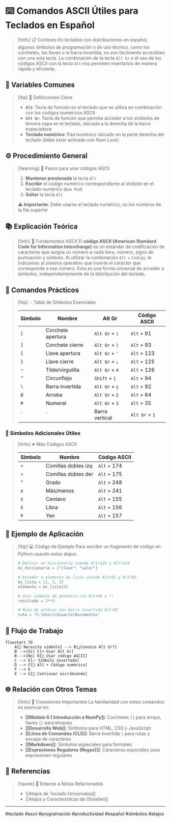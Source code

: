 # ⌨️ Comandos ASCII Útiles para Teclados en Español

> [!info] 📋 Contexto En teclados con distribuciones en español, algunos símbolos de programación o de uso técnico, como los corchetes, las llaves o la barra invertida, no son fácilmente accesibles con una sola tecla. La combinación de la tecla `Alt Gr` o el uso de los códigos ASCII con la tecla `Alt` nos permiten insertarlos de manera rápida y eficiente.

## 🔧 Variables Comunes

> [!tip] 🎯 Definiciones Clave
> 
> - **`Alt`**: Tecla de función en el teclado que se utiliza en combinación con los códigos numéricos ASCII
> - **`Alt Gr`**: Tecla de función que permite acceder a los símbolos de tercera capa en el teclado, ubicada a la derecha de la barra espaciadora
> - **Teclado numérico**: Pad numérico ubicado en la parte derecha del teclado (debe estar activado con Num Lock)

## ⚙️ Procedimiento General

> [!warning] 📝 Pasos para usar códigos ASCII
> 
> 1. **Mantener presionada** la tecla `Alt`
> 2. **Escribir** el código numérico correspondiente al símbolo en el teclado numérico (`Num Pad`)
> 3. **Soltar** la tecla `Alt`
> 
> ⚠️ **Importante**: Debe usarse el teclado numérico, no los números de la fila superior

## 📚 Explicación Teórica

> [!info] 🧠 Fundamentos ASCII El **código ASCII (American Standard Code for Information Interchange)** es un estándar de codificación de caracteres que asigna un número a cada letra, número, signo de puntuación y símbolo. Al utilizar la combinación `Alt` + `Código`, le indicamos al sistema operativo que inserte el carácter que corresponde a ese número. Esta es una forma universal de acceder a símbolos, independientemente de la distribución del teclado.

## 🎯 Comandos Prácticos

> [!tip] 💡 Tabla de Símbolos Esenciales
> 
> |Símbolo|Nombre|Alt Gr|Código ASCII|
> |---|---|---|---|
> |`[`|Corchete apertura|`Alt Gr` + `(`|`Alt` + 91|
> |`]`|Corchete cierre|`Alt Gr` + `)`|`Alt` + 93|
> |`{`|Llave apertura|`Alt Gr` + `'`|`Alt` + 123|
> |`}`|Llave cierre|`Alt Gr` + `¡`|`Alt` + 125|
> |`~`|Tilde/virgulilla|`Alt Gr` + `4`|`Alt` + 126|
> |`^`|Circunflejo|`Shift` + `[`|`Alt` + 94|
> |`\`|Barra invertida|`Alt Gr` + `ç`|`Alt` + 92|
> |`@`|Arroba|`Alt Gr` + `2`|`Alt` + 64|
> |`#`|Numeral|`Alt Gr` + `3`|`Alt` + 35|
> |`|`|Barra vertical|`Alt Gr` + `1`|

### 🔗 Símbolos Adicionales Útiles

> [!info] ➕ Más Códigos ASCII
> 
> |Símbolo|Nombre|Código ASCII|
> |---|---|---|
> |`«`|Comillas dobles izq|`Alt` + 174|
> |`»`|Comillas dobles der|`Alt` + 175|
> |`°`|Grado|`Alt` + 248|
> |`±`|Más/menos|`Alt` + 241|
> |`¢`|Centavo|`Alt` + 155|
> |`£`|Libra|`Alt` + 156|
> |`¥`|Yen|`Alt` + 157|

## 🎨 Ejemplo de Aplicación

> [!tip] 💻 Código de Ejemplo Para escribir un fragmento de código en Python usando estos atajos:
> 
> ```python
> # Definir un diccionario usando Alt+123 y Alt+125
> mi_diccionario = {"clave": "valor"}
> 
> # Acceder a elemento de lista usando Alt+91 y Alt+93
> mi_lista = [1, 2, 3]
> elemento = mi_lista[0]
> 
> # Usar símbolo de potencia con Alt+94 o **
> resultado = 2**3
> 
> # Ruta de archivo con barra invertida Alt+92
> ruta = "C:\Users\Usuario\Documentos"
> ```

## 🔄 Flujo de Trabajo

```mermaid
flowchart TD
    A[🎯 Necesito símbolo] --> B{¿Conozco Alt Gr?}
    B -->|Sí| C[⌨️ Usar Alt Gr]
    B -->|No| D[🔢 Usar código ASCII]
    C --> E[✅ Símbolo insertado]
    D --> F[📝 Alt + Código numérico]
    F --> E
    E --> G[🔄 Continuar escribiendo]
```

## 🌐 Relación con Otros Temas

> [!info] 🔗 Conexiones Importantes La familiaridad con estos comandos es esencial en:
> 
> - **[[Módulo 6.1 Introducción a NumPy]]**: Corchetes `[]` para arrays, llaves `{}` para bloques
> - **[[Desarrollo Web]]**: Símbolos para HTML, CSS y JavaScript
> - **[[Línea de Comandos (CLI)]]**: Barra invertida `\` para rutas y escape de caracteres
> - **[[Markdown]]**: Símbolos especiales para formateo
> - **[[Expresiones Regulares (Regex)]]**: Caracteres especiales para expresiones regulares

## 📖 Referencias

> [!quote] 🔗 Enlaces a Notas Relacionadas
> 
> - [[Atajos de Teclado Universales]]
> - [[Atajos y Características de Obsidian]]


---

#teclado #ascii #programación #productividad #español #símbolos #atajos